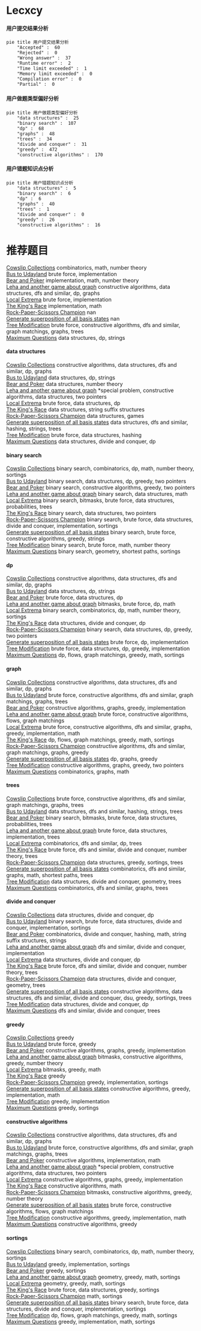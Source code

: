 # Lecxcy
<!-- tabs:start -->
#### **用户提交结果分析**

```mermaid
pie title 用户提交结果分析
    "Accepted" :  60
    "Rejected" :  0
    "Wrong answer" :  37
    "Runtime error" :  2
    "Time limit exceeded" :  1
    "Memory limit exceeded" :  0
    "Compilation error" :  0
    "Partial" :  0
```
#### **用户做题类型偏好分析**

```mermaid
pie title 用户做题类型偏好分析
    "data structures" :  25
    "binary search" :  107
    "dp" :  68
    "graphs" :  48
    "trees" :  34
    "divide and conquer" :  31
    "greedy" :  472
    "constructive algorithms" :  170
```
#### **用户错题知识点分析**

```mermaid
pie title 用户错题知识点分析
    "data structures" :  5
    "binary search" :  6
    "dp" :  6
    "graphs" :  40
    "trees" :  1
    "divide and conquer" :  0
    "greedy" :  26
    "constructive algorithms" :  16
```
<!-- tabs:end -->
# 推荐题目
[Cowslip Collections](http://codeforces.com/problemset/problem/645/F)		combinatorics,
                        math,
                        number theory		  
[Bus to Udayland](http://codeforces.com/problemset/problem/711/A)		brute force,
                        implementation		  
[Bear and Poker](https://codeforces.com/contest/574/problem/C)		implementation,
                        math,
                        number theory		  
[Leha and another game about graph](https://codeforces.com/contest/841/problem/D)		constructive algorithms,
                        data structures,
                        dfs and similar,
                        dp,
                        graphs		  
[Local Extrema](http://codeforces.com/problemset/problem/888/A)		brute force,
                        implementation		  
[The King's Race](http://codeforces.com/problemset/problem/1075/A)		implementation,
                        math		  
[Rock-Paper-Scissors Champion](https://codeforces.com/contest/1087/problem/F)		nan		  
[Generate superposition of all basis states](http://codeforces.com/problemset/problem/1002/A1)		nan		  
[Tree Modification](http://codeforces.com/problemset/problem/1375/G)		brute force,
                        constructive algorithms,
                        dfs and similar,
                        graph matchings,
                        graphs,
                        trees		  
[Maximum Questions](http://codeforces.com/problemset/problem/900/E)		data structures,
                        dp,
                        strings		  
<!-- tabs:start -->
#### **data structures**
[Cowslip Collections](https://codeforces.com/contest/841/problem/D)		constructive algorithms,
                        data structures,
                        dfs and similar,
                        dp,
                        graphs		  
[Bus to Udayland](http://codeforces.com/problemset/problem/900/E)		data structures,
                        dp,
                        strings		  
[Bear and Poker](https://codeforces.com/contest/871/problem/D)		data structures,
                        number theory		  
[Leha and another game about graph](http://codeforces.com/problemset/problem/644/B)		*special problem,
                        constructive algorithms,
                        data structures,
                        two pointers		  
[Local Extrema](http://codeforces.com/problemset/problem/263/E)		brute force,
                        data structures,
                        dp		  
[The King's Race](http://codeforces.com/problemset/problem/1037/H)		data structures,
                        string suffix structures		  
[Rock-Paper-Scissors Champion](http://codeforces.com/problemset/problem/1458/E)		data structures,
                        games		  
[Generate superposition of all basis states](http://codeforces.com/problemset/problem/786/D)		data structures,
                        dfs and similar,
                        hashing,
                        strings,
                        trees		  
[Tree Modification](http://codeforces.com/problemset/problem/1340/F)		brute force,
                        data structures,
                        hashing		  
[Maximum Questions](https://codeforces.com/contest/1484/problem/E)		data structures,
                        divide and conquer,
                        dp		  
#### **binary search**
[Cowslip Collections](http://codeforces.com/problemset/problem/1371/E2)		binary search,
                        combinatorics,
                        dp,
                        math,
                        number theory,
                        sortings		  
[Bus to Udayland](http://codeforces.com/problemset/problem/1492/C)		binary search,
                        data structures,
                        dp,
                        greedy,
                        two pointers		  
[Bear and Poker](http://codeforces.com/problemset/problem/1463/D)		binary search,
                        constructive algorithms,
                        greedy,
                        two pointers		  
[Leha and another game about graph](http://codeforces.com/problemset/problem/1490/G)		binary search,
                        data structures,
                        math		  
[Local Extrema](http://codeforces.com/problemset/problem/1479/D)		binary search,
                        bitmasks,
                        brute force,
                        data structures,
                        probabilities,
                        trees		  
[The King's Race](http://codeforces.com/problemset/problem/1436/E)		binary search,
                        data structures,
                        two pointers		  
[Rock-Paper-Scissors Champion](http://codeforces.com/problemset/problem/1461/D)		binary search,
                        brute force,
                        data structures,
                        divide and conquer,
                        implementation,
                        sortings		  
[Generate superposition of all basis states](http://codeforces.com/problemset/problem/1493/C)		binary search,
                        brute force,
                        constructive algorithms,
                        greedy,
                        strings		  
[Tree Modification](http://codeforces.com/problemset/problem/1487/D)		binary search,
                        brute force,
                        math,
                        number theory		  
[Maximum Questions](http://codeforces.com/problemset/problem/1486/B)		binary search,
                        geometry,
                        shortest paths,
                        sortings		  
#### **dp**
[Cowslip Collections](https://codeforces.com/contest/841/problem/D)		constructive algorithms,
                        data structures,
                        dfs and similar,
                        dp,
                        graphs		  
[Bus to Udayland](http://codeforces.com/problemset/problem/900/E)		data structures,
                        dp,
                        strings		  
[Bear and Poker](http://codeforces.com/problemset/problem/263/E)		brute force,
                        data structures,
                        dp		  
[Leha and another game about graph](http://codeforces.com/problemset/problem/510/D)		bitmasks,
                        brute force,
                        dp,
                        math		  
[Local Extrema](http://codeforces.com/problemset/problem/1371/E2)		binary search,
                        combinatorics,
                        dp,
                        math,
                        number theory,
                        sortings		  
[The King's Race](https://codeforces.com/contest/1484/problem/E)		data structures,
                        divide and conquer,
                        dp		  
[Rock-Paper-Scissors Champion](http://codeforces.com/problemset/problem/1492/C)		binary search,
                        data structures,
                        dp,
                        greedy,
                        two pointers		  
[Generate superposition of all basis states](https://codeforces.com/contest/1457/problem/C)		brute force,
                        dp,
                        implementation		  
[Tree Modification](http://codeforces.com/problemset/problem/1491/C)		brute force,
                        data structures,
                        dp,
                        greedy,
                        implementation		  
[Maximum Questions](http://codeforces.com/problemset/problem/1437/C)		dp,
                        flows,
                        graph matchings,
                        greedy,
                        math,
                        sortings		  
#### **graph**
[Cowslip Collections](https://codeforces.com/contest/841/problem/D)		constructive algorithms,
                        data structures,
                        dfs and similar,
                        dp,
                        graphs		  
[Bus to Udayland](http://codeforces.com/problemset/problem/1375/G)		brute force,
                        constructive algorithms,
                        dfs and similar,
                        graph matchings,
                        graphs,
                        trees		  
[Bear and Poker](http://codeforces.com/problemset/problem/1334/D)		constructive algorithms,
                        graphs,
                        greedy,
                        implementation		  
[Leha and another game about graph](http://codeforces.com/problemset/problem/1034/B)		brute force,
                        constructive algorithms,
                        flows,
                        graph matchings		  
[Local Extrema](http://codeforces.com/problemset/problem/1487/C)		brute force,
                        constructive algorithms,
                        dfs and similar,
                        graphs,
                        greedy,
                        implementation,
                        math		  
[The King's Race](http://codeforces.com/problemset/problem/1437/C)		dp,
                        flows,
                        graph matchings,
                        greedy,
                        math,
                        sortings		  
[Rock-Paper-Scissors Champion](http://codeforces.com/problemset/problem/1470/D)		constructive algorithms,
                        dfs and similar,
                        graph matchings,
                        graphs,
                        greedy		  
[Generate superposition of all basis states](http://codeforces.com/problemset/problem/1476/C)		dp,
                        graphs,
                        greedy		  
[Tree Modification](http://codeforces.com/problemset/problem/1304/D)		constructive algorithms,
                        graphs,
                        greedy,
                        two pointers		  
[Maximum Questions](http://codeforces.com/problemset/problem/1475/C)		combinatorics,
                        graphs,
                        math		  
#### **trees**
[Cowslip Collections](http://codeforces.com/problemset/problem/1375/G)		brute force,
                        constructive algorithms,
                        dfs and similar,
                        graph matchings,
                        graphs,
                        trees		  
[Bus to Udayland](http://codeforces.com/problemset/problem/786/D)		data structures,
                        dfs and similar,
                        hashing,
                        strings,
                        trees		  
[Bear and Poker](http://codeforces.com/problemset/problem/1479/D)		binary search,
                        bitmasks,
                        brute force,
                        data structures,
                        probabilities,
                        trees		  
[Leha and another game about graph](http://codeforces.com/problemset/problem/1511/C)		brute force,
                        data structures,
                        implementation,
                        trees		  
[Local Extrema](http://codeforces.com/problemset/problem/1499/F)		combinatorics,
                        dfs and similar,
                        dp,
                        trees		  
[The King's Race](http://codeforces.com/problemset/problem/1491/E)		brute force,
                        dfs and similar,
                        divide and conquer,
                        number theory,
                        trees		  
[Rock-Paper-Scissors Champion](http://codeforces.com/problemset/problem/1466/D)		data structures,
                        greedy,
                        sortings,
                        trees		  
[Generate superposition of all basis states](http://codeforces.com/problemset/problem/1495/D)		combinatorics,
                        dfs and similar,
                        graphs,
                        math,
                        shortest paths,
                        trees		  
[Tree Modification](http://codeforces.com/problemset/problem/1303/G)		data structures,
                        divide and conquer,
                        geometry,
                        trees		  
[Maximum Questions](http://codeforces.com/problemset/problem/1454/E)		combinatorics,
                        dfs and similar,
                        graphs,
                        trees		  
#### **divide and conquer**
[Cowslip Collections](https://codeforces.com/contest/1484/problem/E)		data structures,
                        divide and conquer,
                        dp		  
[Bus to Udayland](http://codeforces.com/problemset/problem/1461/D)		binary search,
                        brute force,
                        data structures,
                        divide and conquer,
                        implementation,
                        sortings		  
[Bear and Poker](http://codeforces.com/problemset/problem/1466/G)		combinatorics,
                        divide and conquer,
                        hashing,
                        math,
                        string suffix structures,
                        strings		  
[Leha and another game about graph](http://codeforces.com/problemset/problem/1490/D)		dfs and similar,
                        divide and conquer,
                        implementation		  
[Local Extrema](https://codeforces.com/contest/1483/problem/C)		data structures,
                        divide and conquer,
                        dp		  
[The King's Race](http://codeforces.com/problemset/problem/1491/E)		brute force,
                        dfs and similar,
                        divide and conquer,
                        number theory,
                        trees		  
[Rock-Paper-Scissors Champion](http://codeforces.com/problemset/problem/1303/G)		data structures,
                        divide and conquer,
                        geometry,
                        trees		  
[Generate superposition of all basis states](http://codeforces.com/problemset/problem/1494/D)		constructive algorithms,
                        data structures,
                        dfs and similar,
                        divide and conquer,
                        dsu,
                        greedy,
                        sortings,
                        trees		  
[Tree Modification](http://codeforces.com/problemset/problem/1482/E)		data structures,
                        divide and conquer,
                        dp		  
[Maximum Questions](http://codeforces.com/problemset/problem/566/C)		dfs and similar,
                        divide and conquer,
                        trees		  
#### **greedy**
[Cowslip Collections](http://codeforces.com/problemset/problem/39/B)		greedy		  
[Bus to Udayland](http://codeforces.com/problemset/problem/1162/B)		brute force,
                        greedy		  
[Bear and Poker](http://codeforces.com/problemset/problem/1334/D)		constructive algorithms,
                        graphs,
                        greedy,
                        implementation		  
[Leha and another game about graph](http://codeforces.com/problemset/problem/1325/D)		bitmasks,
                        constructive algorithms,
                        greedy,
                        number theory		  
[Local Extrema](http://codeforces.com/problemset/problem/1362/C)		bitmasks,
                        greedy,
                        math		  
[The King's Race](https://codeforces.com/contest/1432/problem/F)		greedy		  
[Rock-Paper-Scissors Champion](http://codeforces.com/problemset/problem/1427/B)		greedy,
                        implementation,
                        sortings		  
[Generate superposition of all basis states](http://codeforces.com/problemset/problem/1313/B)		constructive algorithms,
                        greedy,
                        implementation,
                        math		  
[Tree Modification](http://codeforces.com/problemset/problem/1325/B)		greedy,
                        implementation		  
[Maximum Questions](http://codeforces.com/problemset/problem/785/B)		greedy,
                        sortings		  
#### **constructive algorithms**
[Cowslip Collections](https://codeforces.com/contest/841/problem/D)		constructive algorithms,
                        data structures,
                        dfs and similar,
                        dp,
                        graphs		  
[Bus to Udayland](http://codeforces.com/problemset/problem/1375/G)		brute force,
                        constructive algorithms,
                        dfs and similar,
                        graph matchings,
                        graphs,
                        trees		  
[Bear and Poker](http://codeforces.com/problemset/problem/369/B)		constructive algorithms,
                        implementation,
                        math		  
[Leha and another game about graph](http://codeforces.com/problemset/problem/644/B)		*special problem,
                        constructive algorithms,
                        data structures,
                        two pointers		  
[Local Extrema](http://codeforces.com/problemset/problem/1334/D)		constructive algorithms,
                        graphs,
                        greedy,
                        implementation		  
[The King's Race](http://codeforces.com/problemset/problem/183/A)		constructive algorithms,
                        math		  
[Rock-Paper-Scissors Champion](http://codeforces.com/problemset/problem/1325/D)		bitmasks,
                        constructive algorithms,
                        greedy,
                        number theory		  
[Generate superposition of all basis states](http://codeforces.com/problemset/problem/1034/B)		brute force,
                        constructive algorithms,
                        flows,
                        graph matchings		  
[Tree Modification](http://codeforces.com/problemset/problem/1313/B)		constructive algorithms,
                        greedy,
                        implementation,
                        math		  
[Maximum Questions](http://codeforces.com/problemset/problem/1493/A)		constructive algorithms,
                        greedy		  
#### **sortings**
[Cowslip Collections](http://codeforces.com/problemset/problem/1371/E2)		binary search,
                        combinatorics,
                        dp,
                        math,
                        number theory,
                        sortings		  
[Bus to Udayland](http://codeforces.com/problemset/problem/1427/B)		greedy,
                        implementation,
                        sortings		  
[Bear and Poker](http://codeforces.com/problemset/problem/785/B)		greedy,
                        sortings		  
[Leha and another game about graph](https://codeforces.com/contest/1496/problem/C)		geometry,
                        greedy,
                        math,
                        sortings		  
[Local Extrema](http://codeforces.com/problemset/problem/1495/A)		geometry,
                        greedy,
                        math,
                        sortings		  
[The King's Race](http://codeforces.com/problemset/problem/1497/A)		brute force,
                        data structures,
                        greedy,
                        sortings		  
[Rock-Paper-Scissors Champion](http://codeforces.com/problemset/problem/1427/A)		math,
                        sortings		  
[Generate superposition of all basis states](http://codeforces.com/problemset/problem/1461/D)		binary search,
                        brute force,
                        data structures,
                        divide and conquer,
                        implementation,
                        sortings		  
[Tree Modification](http://codeforces.com/problemset/problem/1437/C)		dp,
                        flows,
                        graph matchings,
                        greedy,
                        math,
                        sortings		  
[Maximum Questions](http://codeforces.com/problemset/problem/1473/A)		greedy,
                        implementation,
                        math,
                        sortings		  
<!-- tabs:end -->
